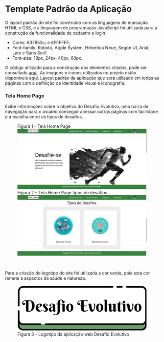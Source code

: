# Template Padrão da Aplicação

O layout padrão do site foi construído com as linguagens de marcação HTML e CSS, e a linguagem de programação JavaScript foi utilizada para a construção da funcionalidade de cadastro e login.

<ul>
<li>Cores: #37853c; e  #FFFFFF;</li>
<li>Font-family: Roboto, Apple System, Helvetica Neue, Segoe UI, Arial, Lato e Sans Serif.</li>
<li>Font-size: 18px, 24px, 40px, 60px. </li>
</ul>

O código utilizado para a construção dos elementos citados, pode ser consultado <a href="https://github.com/ICEI-PUC-Minas-PMV-ADS/pmv-ads-2024-e1-proj-web-t15-desafio-evolutivo/tree/main/c%C3%B3digo-fonte/Home%20Page">aqui</a>. As imagens e ícones utilizados no projeto estão disponíveis <a href="https://github.com/ICEI-PUC-Minas-PMV-ADS/pmv-ads-2024-e1-proj-web-t15-desafio-evolutivo/tree/main/c%C3%B3digo-fonte/IMG">aqui</a>.
Layout padrão da aplicação que será utilizado em todas as páginas com a definição de identidade visual e iconografia.

<h3><b>Tela Home Page</b></h3>
<p>Exibe informações sobre o objetivo do Desafio Evolutivo, uma barra de navegação para o usuário conseguir acessar outras páginas com facilidade e a escolha entre os tipos de desafios.</p>
<figure> 
  <figcaption> Figura 1 - Tela Home Page
  <img src="img/HomePage.png">
  <figcaption> Figura 2 - Tela Home Page tipos de desafios
<img src="img/Homepage-desafios.png">
</figure> 
<br>
<p>Para a criação do logotipo do site foi utilizada a cor verde, pois esta cor remete a aspectos da saúde e natureza.</p>
<figure> 
  <img src="img/LOGO.png">
    <figcaption>Figura 3 - Logotipo da aplicação web Desafio Evolutivo
</figure> 
